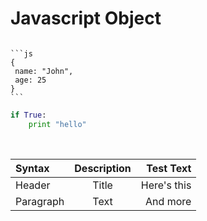 # Javascript Object
<code>
```js
{  
 name: "John",  
 age: 25  
}
```
</code> 
 
```python
if True: 
    print "hello"
```
<br>
  
| Syntax      | Description | Test Text     |
| :---        |    :----:   |          ---: |
| Header      | Title       | Here's this   |
| Paragraph   | Text        | And more      |
